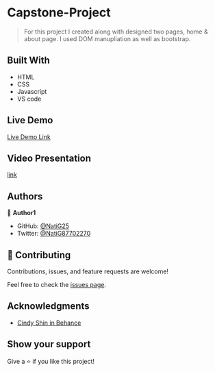 # Capstone-Project

> For this project I created along with designed two pages, home & about page. I used DOM manupliation as well as bootstrap.

## Built With

- HTML
- CSS
- Javascript
- VS code

## Live Demo

[Live Demo Link](https://natig25.github.io/Capstone-Project/)

## Video Presentation

[link](https://www.loom.com/share/2a218e4a6c2c4e08acef945f2ad51b96)

## Authors

👤 **Author1**

- GitHub: [@NatiG25](https://github.com/NatiG25)
- Twitter: [@NatiG87702270](https://twitter.com/NatiG87702270)

## 🤝 Contributing

Contributions, issues, and feature requests are welcome!

Feel free to check the [issues page](../../issues/).

## Acknowledgments

- [Cindy Shin in Behance](https://www.behance.net/gallery/29845175/CC-Global-Summit-2015)

## Show your support

Give a ⭐️ if you like this project!
